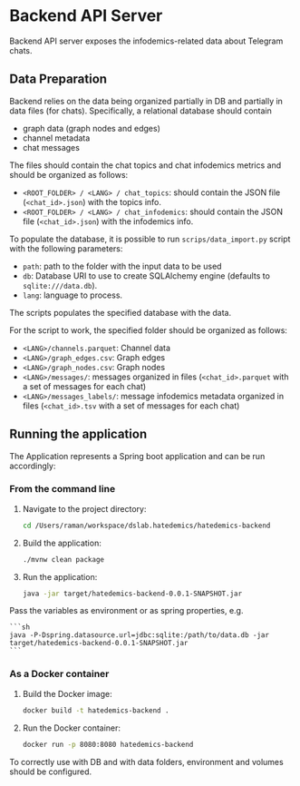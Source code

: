 # Backend API Server

Backend API server exposes the infodemics-related data about Telegram chats.

## Data Preparation

Backend relies on the data being organized partially in  DB and partially in data files (for chats).
Specifically, a relational database should contain

- graph data (graph nodes and edges)
- channel metadata
- chat messages

The files should contain the chat topics and chat infodemics metrics and should be organized as follows:

- ``<ROOT_FOLDER> / <LANG> / chat_topics``: should contain the JSON file (``<chat_id>.json``) with the topics info.
- ``<ROOT_FOLDER> / <LANG> / chat_infodemics``: should contain the JSON file (``<chat_id>.json``) with the infodemics info.

To populate the database, it is possible to run ``scrips/data_import.py`` script with the following parameters:

- ``path``: path to the folder with the input data to be used
- ``db``: Database URI to use to create SQLAlchemy engine (defaults to ``sqlite:///data.db``).
- ``lang``: language to process.

The scripts populates the specified database with the data.

For the script to work, the specified folder should be organized as follows:

- ``<LANG>/channels.parquet``: Channel data
- ``<LANG>/graph_edges.csv``: Graph edges
- ``<LANG>/graph_nodes.csv``: Graph nodes
- ``<LANG>/messages/``: messages organized in files (``<chat_id>.parquet`` with a set of messages for each chat)
- ``<LANG>/messages_labels/``: message infodemics metadata organized in files (``<chat_id>.tsv`` with a set of messages for each chat)

## Running the application

The Application represents a Spring boot application and can be run accordingly:

### From the command line

1. Navigate to the project directory:
    ```sh
    cd /Users/raman/workspace/dslab.hatedemics/hatedemics-backend
    ```

2. Build the application:
    ```sh
    ./mvnw clean package
    ```

3. Run the application:
    ```sh
    java -jar target/hatedemics-backend-0.0.1-SNAPSHOT.jar
    ```

Pass the variables as environment or as spring properties, e.g.

    ```sh
    java -P-Dspring.datasource.url=jdbc:sqlite:/path/to/data.db -jar target/hatedemics-backend-0.0.1-SNAPSHOT.jar
    ```


### As a Docker container

1. Build the Docker image:
    ```sh
    docker build -t hatedemics-backend .
    ```

2. Run the Docker container:
    ```sh
    docker run -p 8080:8080 hatedemics-backend
    ```
To correctly use with DB and with data folders, environment and volumes should be configured.